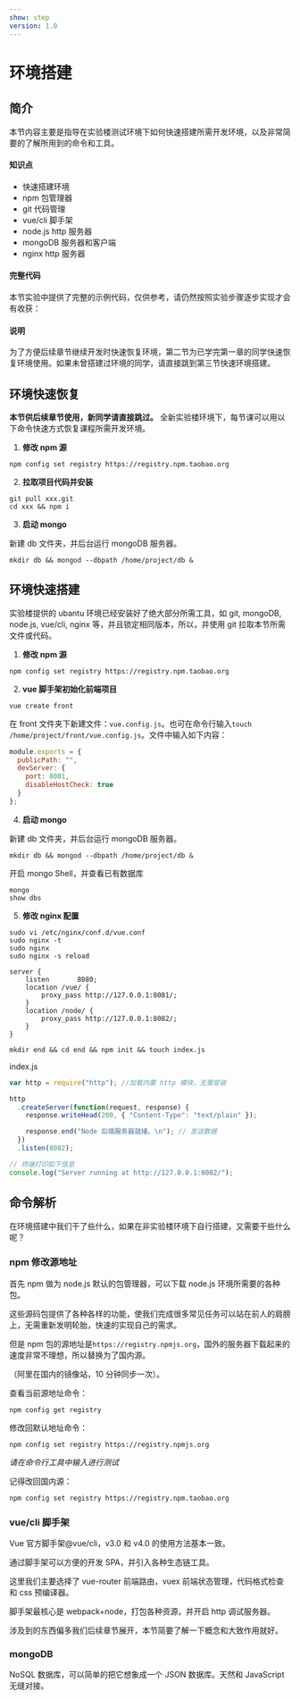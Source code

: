 ```yaml
---
show: step
version: 1.0
---
```


# 环境搭建

## 简介

本节内容主要是指导在实验楼测试环境下如何快速搭建所需开发环境，以及非常简要的了解所用到的命令和工具。

#### 知识点

- 快速搭建环境
- npm 包管理器
- git 代码管理
- vue/cli 脚手架
- node.js http 服务器
- mongoDB 服务器和客户端
- nginx http 服务器

#### 完整代码

本节实验中提供了完整的示例代码，仅供参考，请仍然按照实验步骤逐步实现才会有收获：

<!-- ```
# 下载代码文件并解压
$ wget http://labfile.oss.aliyuncs.com/courses/923/week7/code/lab2.zip
``` -->

#### 说明

为了方便后续章节继续开发时快速恢复环境，第二节为已学完第一章的同学快速恢复环境使用。如果未曾搭建过环境的同学，请直接跳到第三节快速环境搭建。

## 环境快速恢复

**本节供后续章节使用，新同学请直接跳过。**
全新实验楼环境下，每节课可以用以下命令快速方式恢复课程所需开发环境。

1. **修改 npm 源**

`npm config set registry https://registry.npm.taobao.org`

2.  **拉取项目代码并安装**

```
git pull xxx.git
cd xxx && npm i
```

3.  **启动 mongo**

新建 db 文件夹，并后台运行 mongoDB 服务器。

```console
mkdir db && mongod --dbpath /home/project/db &
```

## 环境快速搭建

实验楼提供的 ubantu 环境已经安装好了绝大部分所需工具，如 git, mongoDB, node.js, vue/cli, nginx 等，并且锁定相同版本，所以，并使用 git 拉取本节所需文件或代码。

1. **修改 npm 源**

`npm config set registry https://registry.npm.taobao.org`

2.  **vue 脚手架初始化前端项目**

`vue create front`

在 front 文件夹下新建文件：`vue.config.js`。也可在命令行输入`touch /home/project/front/vue.config.js`。文件中输入如下内容：

```js
module.exports = {
  publicPath: "",
  devServer: {
    port: 8081,
    disableHostCheck: true
  }
};
```

4.  **启动 mongo**

新建 db 文件夹，并后台运行 mongoDB 服务器。

```console
mkdir db && mongod --dbpath /home/project/db &
```

开启 mongo Shell，并查看已有数据库

```console
mongo
show dbs
```

5. **修改 nginx 配置**

```
sudo vi /etc/nginx/conf.d/vue.conf
sudo nginx -t
sudo nginx
sudo nginx -s reload
```

```
server {
    listen       8080;
    location /vue/ {
        proxy_pass http://127.0.0.1:8081/;
    }
    location /node/ {
        proxy_pass http://127.0.0.1:8082/;
    }
}
```

`mkdir end && cd end && npm init && touch index.js`

index.js

```js
var http = require("http"); //加载内置 http 模块，无需安装

http
  .createServer(function(request, response) {
    response.writeHead(200, { "Content-Type": "text/plain" });

    response.end("Node 后端服务器就绪。\n"); // 发送数据
  })
  .listen(8082);

// 终端打印如下信息
console.log("Server running at http://127.0.0.1:8082/");
```

## 命令解析

在环境搭建中我们干了些什么，如果在非实验楼环境下自行搭建，又需要干些什么呢？

### npm 修改源地址

首先 npm 做为 node.js 默认的包管理器，可以下载 node.js 环境所需要的各种包。

这些源码包提供了各种各样的功能，使我们完成很多常见任务可以站在前人的肩膀上，无需重新发明轮胎，快速的实现自己的需求。

但是 npm 包的源地址是`https://registry.npmjs.org`，国外的服务器下载起来的速度非常不理想，所以替换为了国内源。

（阿里在国内的镜像站，10 分钟同步一次）。

查看当前源地址命令：

`npm config get registry`

修改回默认地址命令：

`npm config set registry https://registry.npmjs.org`

_请在命令行工具中输入进行测试_

记得改回国内源：

`npm config set registry https://registry.npm.taobao.org`

### vue/cli 脚手架

Vue 官方脚手架@vue/cli，v3.0 和 v4.0 的使用方法基本一致。

通过脚手架可以方便的开发 SPA，并引入各种生态链工具。

这里我们主要选择了 vue-router 前端路由，vuex 前端状态管理，代码格式检查和 css 预编译器。

脚手架最核心是 webpack+node，打包各种资源，并开启 http 调试服务器。

涉及到的东西偏多我们后续章节展开，本节简要了解一下概念和大致作用就好。

### mongoDB

NoSQL 数据库，可以简单的把它想象成一个 JSON 数据库。天然和 JavaScript 无缝对接。
